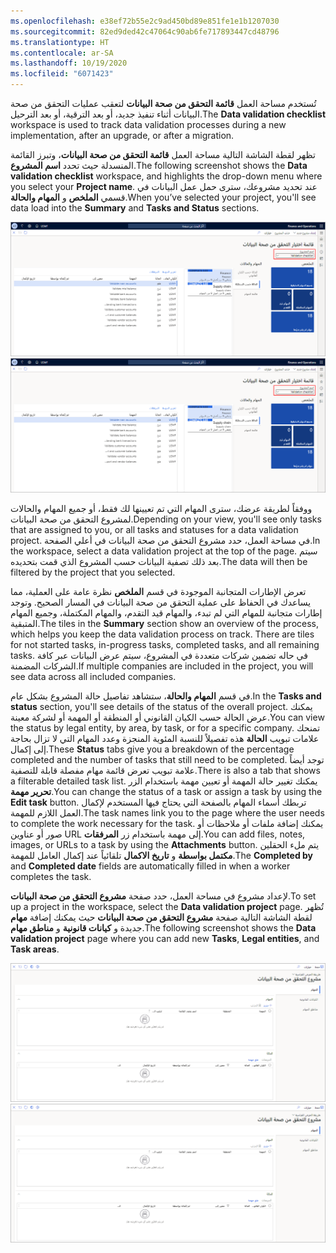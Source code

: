 ```yaml
---
ms.openlocfilehash: e38ef72b55e2c9ad450bd89e851fe1e1b1207030
ms.sourcegitcommit: 82ed9ded42c47064c90ab6fe717893447cd48796
ms.translationtype: HT
ms.contentlocale: ar-SA
ms.lasthandoff: 10/19/2020
ms.locfileid: "6071423"
---
```


<span data-ttu-id="7ed14-101">تُستخدم مساحة العمل **قائمة التحقق من صحة البيانات** لتعقب عمليات التحقق من صحة البيانات أثناء تنفيذ جديد، أو بعد الترقية، أو بعد الترحيل.</span><span class="sxs-lookup"><span data-stu-id="7ed14-101">The **Data validation checklist** workspace is used to track data validation processes during a new implementation, after an upgrade, or after a migration.</span></span>

<span data-ttu-id="7ed14-102">تظهر لقطة الشاشة التالية مساحة العمل **قائمة التحقق من صحة البيانات**، وتبرز القائمة المنسدلة حيث تحدد **اسم المشروع**.</span><span class="sxs-lookup"><span data-stu-id="7ed14-102">The following screenshot shows the **Data validation checklist** workspace, and highlights the drop-down menu where you select your **Project name**.</span></span>  <span data-ttu-id="7ed14-103">عند تحديد مشروعك، سترى حمل عمل البيانات في قسمي **الملخص** و **المهام والحالة**.</span><span class="sxs-lookup"><span data-stu-id="7ed14-103">When you’ve selected your project, you'll see data load into the **Summary**  and **Tasks and Status** sections.</span></span>

<span data-ttu-id="7ed14-104">[![لقطة شاشة تعرض مساحة عمل "قائمة التحقق من صحة البيانات"، مع إبراز القائمة المنسدلة "اسم المشروع"](../media/data-checklist.png)](../media/data-checklist.png#lightbox)</span><span class="sxs-lookup"><span data-stu-id="7ed14-104">[![Screenshot showing the Data validation checklist workspace, highlighting the Project name drop-down menu](../media/data-checklist.png)](../media/data-checklist.png#lightbox)</span></span>

<span data-ttu-id="7ed14-105">ووفقاً لطريقة عرضك، سترى المهام التي تم تعيينها لك فقط، أو جميع المهام والحالات لمشروع التحقق من صحة البيانات.</span><span class="sxs-lookup"><span data-stu-id="7ed14-105">Depending on your view, you'll see only tasks that are assigned to you, or all tasks and statuses for a data validation project.</span></span> <span data-ttu-id="7ed14-106">في مساحة العمل، حدد مشروع التحقق من صحة البيانات في أعلي الصفحة.</span><span class="sxs-lookup"><span data-stu-id="7ed14-106">In the workspace, select a data validation project at the top of the page.</span></span> <span data-ttu-id="7ed14-107">سيتم بعد ذلك تصفية البيانات حسب المشروع الذي قمت بتحديده.</span><span class="sxs-lookup"><span data-stu-id="7ed14-107">The data will then be filtered by the project that you selected.</span></span>

<span data-ttu-id="7ed14-108">تعرض الإطارات المتجانبة الموجودة في قسم **الملخص** نظرة عامة على العملية، مما يساعدك في الحفاظ على عملية التحقق من صحة البيانات في المسار الصحيح. وتوجد إطارات متجانبة للمهام التي لم تبدء، والمهام قيد التقدم، والمهام المكتملة، وجميع المهام المتبقية.</span><span class="sxs-lookup"><span data-stu-id="7ed14-108">The tiles in the **Summary** section show an overview of the process, which helps you keep the data validation process on track. There are tiles for not started tasks, in-progress tasks, completed tasks, and all remaining tasks.</span></span> <span data-ttu-id="7ed14-109">في حاله تضمين شركات متعددة في المشروع، سيتم عرض البيانات عبر كافة الشركات المضمنة.</span><span class="sxs-lookup"><span data-stu-id="7ed14-109">If multiple companies are included in the project, you will see data across all included companies.</span></span>

<span data-ttu-id="7ed14-110">في قسم **المهام والحالة**، ستشاهد تفاصيل حالة المشروع بشكل عام.</span><span class="sxs-lookup"><span data-stu-id="7ed14-110">In the **Tasks and status** section, you'll see details of the status of the overall project.</span></span> <span data-ttu-id="7ed14-111">يمكنك عرض الحالة حسب الكيان القانوني أو المنطقة أو المهمة أو لشركة معينة.</span><span class="sxs-lookup"><span data-stu-id="7ed14-111">You can view the status by legal entity, by area, by task, or for a specific company.</span></span> <span data-ttu-id="7ed14-112">تمنحك علامات تبويب **الحالة** هذه تفصيلاً للنسبة المئوية المنجزة وعدد المهام التي لا تزال بحاجة إلى إكمال.</span><span class="sxs-lookup"><span data-stu-id="7ed14-112">These **Status** tabs give you a breakdown of the percentage completed and the number of tasks that still need to be completed.</span></span> <span data-ttu-id="7ed14-113">توجد أيضاً علامة تبويب تعرض قائمة مهام مفصلة قابلة للتصفية.</span><span class="sxs-lookup"><span data-stu-id="7ed14-113">There is also a tab that shows a filterable detailed task list.</span></span> <span data-ttu-id="7ed14-114">يمكنك تغيير حالة المهمة أو تعيين مهمة باستخدام الزر **تحرير مهمة**.</span><span class="sxs-lookup"><span data-stu-id="7ed14-114">You can change the status of a task or assign a task by using the **Edit task** button.</span></span> <span data-ttu-id="7ed14-115">تربطك أسماء المهام بالصفحة التي يحتاج فيها المستخدم لإكمال العمل اللازم للمهمة.</span><span class="sxs-lookup"><span data-stu-id="7ed14-115">The task names link you to the page where the user needs to complete the work necessary for the task.</span></span> <span data-ttu-id="7ed14-116">يمكنك إضافة ملفات أو ملاحظات أو صور أو عناوين URL إلى مهمة باستخدام زر **المرفقات**.</span><span class="sxs-lookup"><span data-stu-id="7ed14-116">You can add files, notes, images, or URLs to a task by using the **Attachments** button.</span></span> <span data-ttu-id="7ed14-117">يتم ملء الحقلين **مكتمل بواسطة** و **تاريخ الاكمال** تلقائياً عند إكمال العامل للمهمة.</span><span class="sxs-lookup"><span data-stu-id="7ed14-117">The **Completed by** and **Completed date** fields are automatically filled in when a worker completes the task.</span></span>

<span data-ttu-id="7ed14-118">لإعداد مشروع في مساحة العمل، حدد صفحة **مشروع التحقق من صحة البيانات**.</span><span class="sxs-lookup"><span data-stu-id="7ed14-118">To set up a project in the workspace, select the **Data validation project** page.</span></span>
<span data-ttu-id="7ed14-119">تُظهر لقطة الشاشة التالية صفحة **مشروع التحقق من صحة البيانات** حيث يمكنك إضافة **مهام** جديدة و **كيانات قانونية** و **مناطق مهام**.</span><span class="sxs-lookup"><span data-stu-id="7ed14-119">The following screenshot shows the **Data validation project** page where you can add new **Tasks**, **Legal entities**, and **Task areas**.</span></span> 

<span data-ttu-id="7ed14-120">[![لقطة شاشة لصفحة تكوين مشروع التحقق من صحة البيانات.](../media/configure-project.png) ](../media/configure-project.png#lightbox)</span><span class="sxs-lookup"><span data-stu-id="7ed14-120">[![Screenshot of the Configure data validation project page.](../media/configure-project.png) ](../media/configure-project.png#lightbox)</span></span>